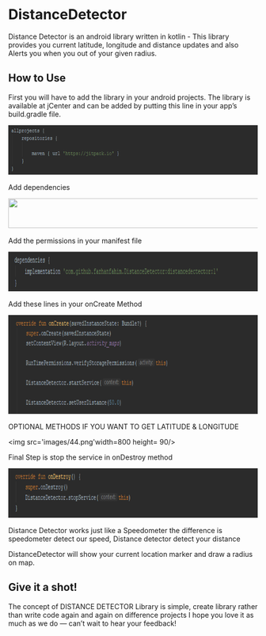 # DistanceDetector

Distance Detector is an android library written in kotlin - This library provides you current latitude, longitude and distance updates and also Alerts you when you out of your given radius.

## How to Use

First you will have to add the library in your android projects. The library is available at jCenter and can be added by putting this line in your app’s build.gradle file.

<img src='images/00.png' width=800 height= 100/>

Add dependencies

<img src='image/11.png' width=800 height= 60/>

Add the permissions in your manifest file

<img src='images/22.png' width=800 height= 80/>

Add these lines in your onCreate Method

<img src='images/33.png' width=800 height= 200/>

OPTIONAL METHODS IF YOU WANT TO GET LATITUDE & LONGITUDE 

<img src='images/44.png'width=800 height= 90/>

Final Step is stop the service in onDestroy method

<img src='images/55.png' width=800 height= 100/>

Distance Detector works just like a Speedometer the difference is speedometer detect our speed, Distance detector detect your distance

DistanceDetector will show your current location marker and draw a radius on map.


## Give it a shot!

The concept of DISTANCE DETECTOR Library is simple, create library rather than write code again and again on difference projects
I hope you love it as much as we do — can’t wait to hear your feedback!


